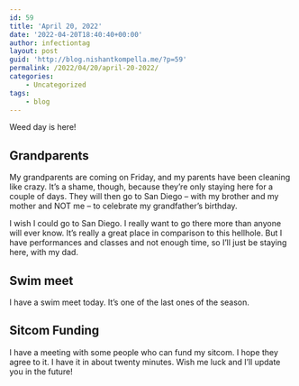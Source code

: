```yaml
---
id: 59
title: 'April 20, 2022'
date: '2022-04-20T18:40:40+00:00'
author: infectiontag
layout: post
guid: 'http://blog.nishantkompella.me/?p=59'
permalink: /2022/04/20/april-20-2022/
categories:
    - Uncategorized
tags:
    - blog
---
```


Weed day is here!

## Grandparents

My grandparents are coming on Friday, and my parents have been cleaning like crazy. It’s a shame, though, because they’re only staying here for a couple of days. They will then go to San Diego – with my brother and my mother and NOT me – to celebrate my grandfather’s birthday.

I wish I could go to San Diego. I really want to go there more than anyone will ever know. It’s really a great place in comparison to this hellhole. But I have performances and classes and not enough time, so I’ll just be staying here, with my dad.

## Swim meet

I have a swim meet today. It’s one of the last ones of the season.

## Sitcom Funding

I have a meeting with some people who can fund my sitcom. I hope they agree to it. I have it in about twenty minutes. Wish me luck and I’ll update you in the future!